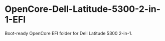 # OpenCore-Dell-Latitude-5300-2-in-1-EFI
Boot-ready OpenCore EFI folder for Dell Latitude 5300 2-in-1.
